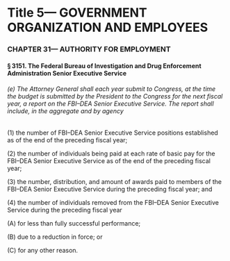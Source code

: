 
# Title 5— GOVERNMENT ORGANIZATION AND EMPLOYEES
### CHAPTER 31— AUTHORITY FOR EMPLOYMENT
#### § 3151. The Federal Bureau of Investigation and Drug Enforcement Administration Senior Executive Service
###### (e) The Attorney General shall each year submit to Congress, at the time the budget is submitted by the President to the Congress for the next fiscal year, a report on the FBI–DEA Senior Executive Service. The report shall include, in the aggregate and by agency

(1) the number of FBI–DEA Senior Executive Service positions established as of the end of the preceding fiscal year;

(2) the number of individuals being paid at each rate of basic pay for the FBI–DEA Senior Executive Service as of the end of the preceding fiscal year;

(3) the number, distribution, and amount of awards paid to members of the FBI–DEA Senior Executive Service during the preceding fiscal year; and

(4) the number of individuals removed from the FBI–DEA Senior Executive Service during the preceding fiscal year

(A) for less than fully successful performance;

(B) due to a reduction in force; or

(C) for any other reason.
